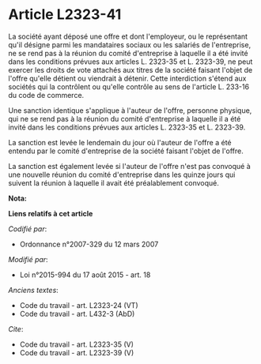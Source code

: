 # Article L2323-41

La société ayant déposé une offre et dont l'employeur, ou le représentant qu'il désigne parmi les mandataires sociaux ou les
salariés de l'entreprise, ne se rend pas à la réunion du comité d'entreprise à laquelle il a été invité dans les conditions
prévues aux articles L. 2323-35 et L. 2323-39, ne peut exercer les droits de vote attachés aux titres de la société faisant
l'objet de l'offre qu'elle détient ou viendrait à détenir. Cette interdiction s'étend aux sociétés qui la contrôlent ou
qu'elle contrôle au sens de l'article L. 233-16 du code de commerce. 

Une sanction identique s'applique à l'auteur de l'offre, personne physique, qui ne se rend pas à la réunion du comité
d'entreprise à laquelle il a été invité dans les conditions prévues aux articles L. 2323-35 et L. 2323-39. 

La sanction est levée le lendemain du jour où l'auteur de l'offre a été entendu par le comité d'entreprise de la société
faisant l'objet de l'offre. 

La sanction est également levée si l'auteur de l'offre n'est pas convoqué à une nouvelle réunion du comité d'entreprise dans
les quinze jours qui suivent la réunion à laquelle il avait été préalablement convoqué.

**Nota:**



**Liens relatifs à cet article**

_Codifié par_:

  - Ordonnance n°2007-329 du 12 mars 2007

_Modifié par_:

  - Loi n°2015-994 du 17 août 2015 - art. 18

_Anciens textes_:

  - Code du travail - art. L2323-24 (VT)
  - Code du travail - art. L432-3 (AbD)

_Cite_:

  - Code du travail - art. L2323-35 (V)
  - Code du travail - art. L2323-39 (V)
